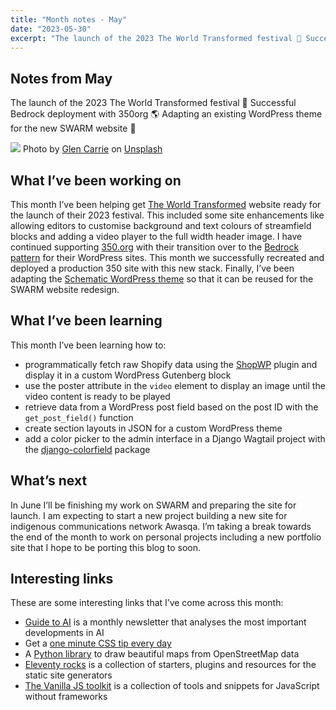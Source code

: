 ```yaml
---
title: "Month notes - May"
date: "2023-05-30"
excerpt: "The launch of the 2023 The World Transformed festival 🚀 Successful Bedrock deployment with 350org 🌎 Adapting an existing WordPress theme for the new SWARM website 🐝"
---
```


<article>

<h1>Notes from May</h1>

The launch of the 2023 The World Transformed festival 🚀 Successful Bedrock deployment with 350org 🌎 Adapting an existing WordPress theme for the new SWARM website 🐝

![](https://images.unsplash.com/photo-1588006173527-6168350e6079?ixlib=rb-4.0.3&ixid=M3wxMjA3fDB8MHxwaG90by1wYWdlfHx8fGVufDB8fHx8fA%3D%3D&auto=format&fit=crop&w=774&q=80)
Photo by <a href="https://unsplash.com/@glencarrie?utm_source=unsplash&utm_medium=referral&utm_content=creditCopyText">Glen Carrie</a> on <a href="https://unsplash.com/photos/vavYIIv-Puo?utm_source=unsplash&utm_medium=referral&utm_content=creditCopyText">Unsplash</a>

<h2> What I’ve been working on</h2>

This month I’ve been helping get [The World Transformed](https://theworldtransformed.org/) website ready for the launch of their 2023 festival. This included some site enhancements like allowing editors to customise background and text colours of streamfield blocks and adding a video player to the full width header image. I have continued supporting [350.org](https://350.org/) with their transition over to the [Bedrock pattern](https://roots.io/bedrock/) for their WordPress sites. This month we successfully recreated and deployed a production 350 site with this new stack. Finally, I’ve been adapting the [Schematic WordPress theme](https://schematictheme.com/) so that it can be reused for the SWARM website redesign.

<h2> What I’ve been learning</h2>

This month I’ve been learning how to:

- programmatically fetch raw Shopify data using the [ShopWP](https://wpshop.io/) plugin and display it in a custom WordPress Gutenberg block
- use the poster attribute in the `video` element to display an image until the video content is ready to be played
- retrieve data from a WordPress post field based on the post ID with the `get_post_field()` function
- create section layouts in JSON for a custom WordPress theme
- add a color picker to the admin interface in a Django Wagtail project with the [django-colorfield](https://github.com/fabiocaccamo/django-colorfield) package

<h2> What’s next</h2>

In June I’ll be finishing my work on SWARM and preparing the site for launch. I am expecting to start a new project building a new site for indigenous communications network Awasqa. I’m taking a break towards the end of the month to work on personal projects including a new portfolio site that I hope to be porting this blog to soon.

<h2>Interesting links</h2>

These are some interesting links that I’ve come across this month:

- [Guide to AI](https://nathanbenaich.substack.com/) is a monthly newsletter that analyses the most important developments in AI
- Get a [one minute CSS tip every day](https://css-tip.com/)
- A [Python library](https://github.com/marceloprates/prettymaps) to draw beautiful maps from OpenStreetMap data
- [Eleventy rocks](https://11ty.rocks/) is a collection of starters, plugins and resources for the static site generators
- [The Vanilla JS toolkit](https://vanillajstoolkit.com/) is a collection of tools and snippets for JavaScript without frameworks
</article>
